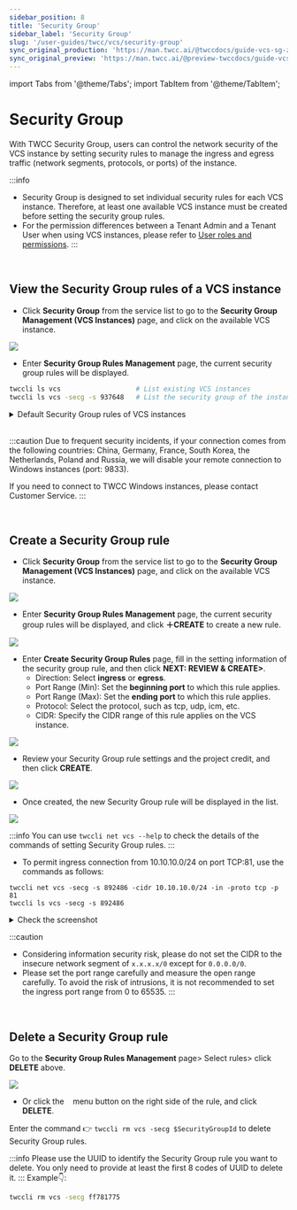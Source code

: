 ```yaml
---
sidebar_position: 8
title: 'Security Group'
sidebar_label: 'Security Group'
slug: '/user-guides/twcc/vcs/security-group'
sync_original_production: 'https://man.twcc.ai/@twccdocs/guide-vcs-sg-zh'
sync_original_preview: 'https://man.twcc.ai/@preview-twccdocs/guide-vcs-sg-zh'
---
```


import Tabs from '@theme/Tabs';
import TabItem from '@theme/TabItem';

# Security Group

With TWCC Security Group, users can control the network security of the VCS instance by setting security rules to manage the ingress and egress traffic (network segments, protocols, or ports) of the instance.


:::info
- Security Group is designed to set individual security rules for each VCS instance. Therefore, at least one available VCS instance must be created before setting the security group rules.
- For the permission differences between a Tenant Admin and a Tenant User when using VCS instances, please refer to [<ins>User roles and permissions</ins>](https://man.twcc.ai/@twccdocs/role-main-en/https%3A%2F%2Fman.twcc.ai%2F%40twccdocs%2Frole-netndsec-en#%E5%AE%89%E5%85%A8%E6%80%A7%E7%BE%A4%E7%B5%84).
:::


<br/>


## View the Security Group rules of a VCS instance

<Tabs>

<TabItem value="TWCC Portal" label="TWCC Portal">

* Click **Security Group** from the service list to go to the **Security Group Management (VCS Instances)** page, and click on the available VCS instance.

![](https://cos.twcc.ai/SYS-MANUAL/uploads/upload_1dfbdda8636a9cf517c1ab718d8e3853.png)

* Enter **Security Group Rules Management** page, the current security group rules will be displayed.

</TabItem>

<TabItem value="TWCC CLI" label="TWCC CLI">

```bash
twccli ls vcs                   # List existing VCS instances
twccli ls vcs -secg -s 937648   # List the security group of the instance with ID 937648
```

</TabItem>

</Tabs>


<details>

<summary>Default Security Group rules of VCS instances</summary>


- The default ingress/egress rules of TWCC Linux instances:

| Direction | Internet protocol | Port (minimum) | Port (maximum)| Protocol|CIDR |
| -------- | -------- | -------- |-------- | -------- | -------- |
| ingress     | IPv4     | 443     |443 | tcp|0.0.0.0/0 |
| ingress     | IPv4     | 22     | 22|tcp |0.0.0.0/0 |
| egress     | IPv4     |      | |ANY |0.0.0.0/0 |
| ingress     | IPv4     |      | |icmp | 0.0.0.0/0|
| egress     | IPv6     |      | |ANY |::/0 |

- The default ingress/egress rules of TWCC Windows instances:

| Direction | Internet protocol | Port (minimum) | Port (maximum)| Protocol|CIDR |
| -------- | -------- | -------- |-------- | -------- | -------- |
| ingress     | IPv4     | 9833     |9833 | tcp|0.0.0.0/0 |
| ingress     | IPv4     | 443     |443 | tcp|0.0.0.0/0 |
| ingress     | IPv4     | 22     | 22|tcp |0.0.0.0/0 |
| egress     | IPv4     |      | |ANY |0.0.0.0/0 |
| ingress     | IPv4     |      | |icmp | 0.0.0.0/0|
| egress     | IPv6     |      | |ANY |::/0 |


</details>

<br/>

:::caution
Due to frequent security incidents, if your connection comes from the following countries: China, Germany, France, South Korea, the Netherlands, Poland and Russia, we will disable your remote connection to Windows instances (port: 9833).

If you need to connect to TWCC Windows instances, please contact Customer Service.
:::


<br/>



## Create a Security Group rule

<Tabs>

<TabItem value="TWCC Portal" label="TWCC Portal">

* Click **Security Group** from the service list to go to the **Security Group Management (VCS Instances)** page, and click on the available VCS instance.

![](https://cos.twcc.ai/SYS-MANUAL/uploads/upload_1dfbdda8636a9cf517c1ab718d8e3853.png)
 
* Enter **Security Group Rules Management** page, the current security group rules will be displayed, and click **＋CREATE** to create a new rule.

![](https://cos.twcc.ai/SYS-MANUAL/uploads/upload_4a0ee6ab4878d4179f72b88e286a4e1e.png)

* Enter **Create Security Group Rules** page, fill in the setting information of the security group rule, and then click **NEXT: REVIEW & CREATE>**.
    * Direction: Select **ingress** or **egress**.
    * Port Range (Min): Set the **beginning port** to which this rule applies.
    * Port Range (Max): Set the **ending port** to which this rule applies.
    * Protocol: Select the protocol, such as tcp, udp, icm, etc.
    * CIDR: Specify the CIDR range of this rule applies on the VCS instance.

![](https://cos.twcc.ai/SYS-MANUAL/uploads/upload_7c4886b50ddc06e6e7739580c751f48d.png)

* Review your Security Group rule settings and the project credit, and then click **CREATE**.

![](https://cos.twcc.ai/SYS-MANUAL/uploads/upload_8c6bf81bc1a6cadde4f29b637638a044.png)

* Once created, the new Security Group rule will be displayed in the list.

![](https://cos.twcc.ai/SYS-MANUAL/uploads/upload_c7b9e3833e023f503418413c1484e832.png)

</TabItem>

<TabItem value="TWCC CLI" label="TWCC CLI">

:::info
You can use `twccli net vcs --help` to check the details of the commands of setting Security Group rules.
:::

- To permit ingress connection from 10.10.10.0/24 on port TCP:81, use the commands as follows:

```
twccli net vcs -secg -s 892486 -cidr 10.10.10.0/24 -in -proto tcp -p 81
twccli ls vcs -secg -s 892486
```

<details>

<summary>Check the screenshot</summary>

![](https://cos.twcc.ai/SYS-MANUAL/uploads/upload_c3070ab4f93cd206e3945c68e786abfb.png)

</details>

</TabItem>

</Tabs>


:::caution
- Considering information security risk, please do not set the CIDR to the insecure network segment of `x.x.x.x/0` except for `0.0.0.0/0`.
- Please set the port range carefully and measure the open range carefully. To avoid the risk of intrusions, it is not recommended to set the ingress port range from 0 to 65535.
:::

<br/>



## Delete a Security Group rule

<Tabs>

<TabItem value="TWCC Portal" label="TWCC Portal">

Go to the **Security Group Rules Management** page> Select rules> click **DELETE** above.

![](https://cos.twcc.ai/SYS-MANUAL/uploads/upload_b9ae7ca9d9f718eb07b29583dc844cb9.png)

- Or click the &nbsp;<i class="fa fa-ellipsis-v fa-20" aria-hidden="true"></i>&nbsp; menu button on the right side of the rule, and click **DELETE**.

</TabItem>

<TabItem value="TWCC CLI" label="TWCC CLI">

Enter the command :point_right: `twccli rm vcs -secg $SecurityGroupId` to delete Security Group rules.

:::info
Please use the UUID to identify the Security Group rule you want to delete.
You only need to provide at least the first 8 codes of UUID to delete it.
:::
Example:point_down::
```bash
twccli rm vcs -secg ff781775
```

</TabItem>

</Tabs>